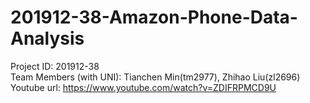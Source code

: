 # 201912-38-Amazon-Phone-Data-Analysis
Project ID: 201912-38   
Team Members (with UNI): Tianchen Min(tm2977), Zhihao Liu(zl2696)   
Youtube url: https://www.youtube.com/watch?v=ZDIFRPMCD9U
